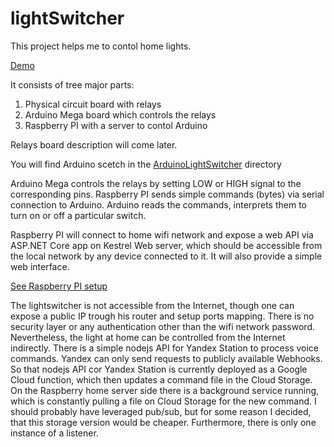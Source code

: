 # lightSwitcher
This project helps me to contol home lights.

[Demo](https://www.youtube.com/watch?v=fEmTeBbHTBU)

It consists of tree major parts:
1. Physical circuit board with relays
2. Arduino Mega board which controls the relays
3. Raspberry PI with a server to contol Arduino

Relays board description will come later.

You will find Arduino scetch in the [ArduinoLightSwitcher](./ArduinoLightSwitcher/ArduinoLightSwitcher.ino) directory

Arduino Mega controls the relays by setting LOW or HIGH signal to the corresponding pins.
Raspberry PI sends simple commands (bytes) via serial connection to Arduino. 
Arduino reads the commands, interprets them to turn on or off a particular switch.

Raspberry PI will connect to home wifi network and expose a web API via ASP.NET Core app on Kestrel Web server, 
which should be accessible from the local network by any device connected to it. 
It will also provide a simple web interface.

[See Raspberry PI setup](SetupRaspberry.md)

The lightswitcher is not accessible from the Internet, though one can expose a public IP trough his router and setup ports mapping. There is no security layer or any authentication other than the wifi network password.
Nevertheless, the light at home can be controlled from the Internet indirectly. 
There is a simple nodejs API for Yandex Station to process voice commands. Yandex can only send requests to publicly available Webhooks. So that nodejs API cor Yandex Station is currently deployed as a Google Cloud function, which then updates a command file in the Cloud Storage. 
On the Raspberry home server side there is a background service running, which is constantly pulling a file on Cloud Storage for the new command. I should probably have leveraged pub/sub, but for some reason I decided, that this storage version would be cheaper. Furthermore, there is only one instance of a listener. 
